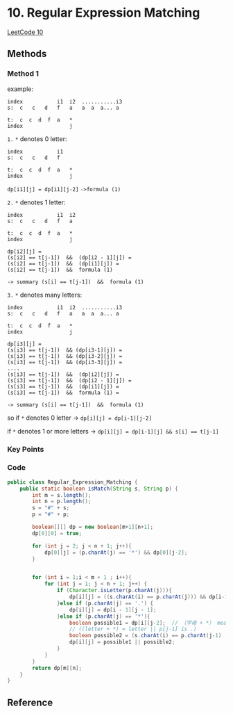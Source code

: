 # 10. Regular Expression Matching

[LeetCode 10](https://leetcode.com/problems/regular-expression-matching/)


## Methods

### Method 1
example:
``` 
index           i1  i2  ...........i3
s:  c   c   d   f   a   a  a  a... a

t:  c  c  d  f  a   *
index               j    

```
`1.` `*` denotes 0 letter: 

```
index           i1  
s:  c   c   d   f  

t:  c  c  d  f  a   *
index               j  

```
`dp[i1][j] = dp[i1][j-2]`  `->formula (1)`



`2.` `*` denotes 1 letter: 
``` 
index           i1  i2  
s:  c   c   d   f   a   

t:  c  c  d  f  a   *
index               j    

```
```
dp[i2][j] = 
(s[i2] == t[j-1])  &&  (dp[i2 - 1][j]) = 
(s[i2] == t[j-1])  &&  (dp[i1][j]) = 
(s[i2] == t[j-1])  &&  formula (1)

-> summary (s[i] == t[j-1])  &&  formula (1) 
```

`3.` `*` denotes many letters: 

``` 
index           i1  i2  ...........i3
s:  c   c   d   f   a   a  a  a... a

t:  c  c  d  f  a   *
index               j    

```
```
dp[i3][j] = 
(s[i3] == t[j-1])  && (dp[i3-1][j]) =
(s[i3] == t[j-1])  && (dp[i3-2][j]) =
(s[i3] == t[j-1])  && (dp[i3-3][j]) =
....
(s[i3] == t[j-1])  &&  (dp[i2][j]) = 
(s[i3] == t[j-1])  &&  (dp[i2 - 1][j]) = 
(s[i3] == t[j-1])  &&  (dp[i1][j]) = 
(s[i3] == t[j-1])  &&  formula (1) = 

-> summary (s[i] == t[j-1])  &&  formula (1) 

```

so if `*` denotes 0 letter -> `dp[i][j] = dp[i-1][j-2]`

   if `*` denotes 1 or more letters -> `dp[i][j] = dp[i-1][j] && s[i] == t[j-1]`

### Key Points


### Code
```java
public class Regular_Expression_Matching {
    public static boolean isMatch(String s, String p) {
        int m = s.length();
        int n = p.length();
        s = "#" + s;
        p = "#" + p;

        boolean[][] dp = new boolean[m+1][n+1];
        dp[0][0] = true;

        for (int j = 2; j < n + 1; j++){
            dp[0][j] = (p.charAt(j) == '*') && dp[0][j-2];
        }


        for (int i = 1;i < m + 1 ; i++){
            for (int j = 1; j < n + 1; j++) {
                if (Character.isLetter(p.charAt(j))){
                    dp[i][j] = ((s.charAt(i) == p.charAt(j))) && dp[i-1][j-1];
                }else if (p.charAt(j) == '.') {
                    dp[i][j] = dp[i - 1][j - 1];
                }else if (p.charAt(j) == '*'){
                    boolean possible1 = dp[i][j-2];  // （字母 + *） means 0
                    // ((letter + *) = letter || p[j-1] is .)
                    boolean possible2 = (s.charAt(i) == p.charAt(j-1) || p.charAt(j-1) == '.') && dp[i-1][j];
                    dp[i][j] = possible1 || possible2;
                }
            }
        }
        return dp[m][n];
    }
}

```


## Reference